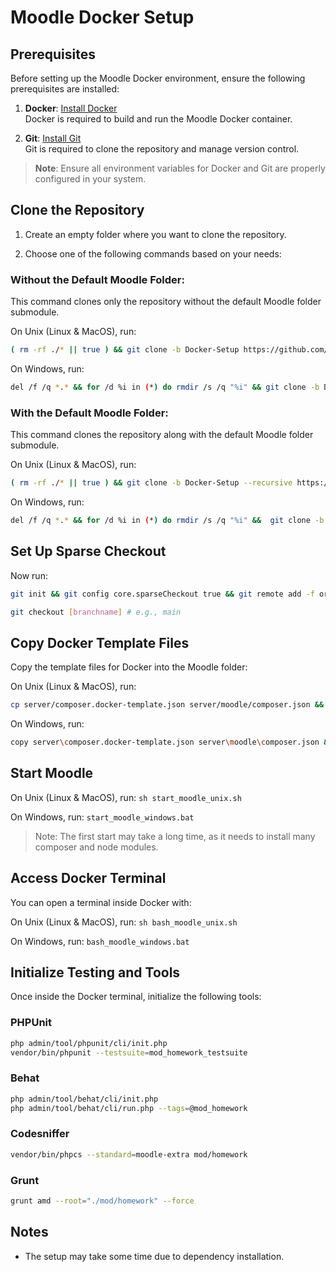 # Moodle Docker Setup

## Prerequisites

Before setting up the Moodle Docker environment, ensure the following prerequisites are installed:

1. **Docker**: [Install Docker](https://docs.docker.com/get-docker/)  
   Docker is required to build and run the Moodle Docker container.

2. **Git**: [Install Git](https://git-scm.com/downloads)  
   Git is required to clone the repository and manage version control.

> **Note**: Ensure all environment variables for Docker and Git are properly configured in your system.

## Clone the Repository

1. Create an empty folder where you want to clone the repository.

2. Choose one of the following commands based on your needs:

### Without the Default Moodle Folder:
This command clones only the repository without the default Moodle folder submodule.

On Unix (Linux & MacOS), run:
```bash
( rm -rf ./* || true ) && git clone -b Docker-Setup https://github.com/AAU-P5-Moodle/moodle-2.git . && ( rm -rf .git || true )
```
On Windows, run:
```bash
del /f /q *.* && for /d %i in (*) do rmdir /s /q "%i" && git clone -b Docker-Setup https://github.com/AAU-P5-Moodle/moodle-2.git . && rmdir /s /q .git
```
### With the Default Moodle Folder:
This command clones the repository along with the default Moodle folder submodule.

On Unix (Linux & MacOS), run:
```bash
( rm -rf ./* || true ) && git clone -b Docker-Setup --recursive https://github.com/AAU-P5-Moodle/moodle-2.git . && ( rm -rf .git || true )
```
On Windows, run:
```bash
del /f /q *.* && for /d %i in (*) do rmdir /s /q "%i" &&  git clone -b Docker-Setup --recursive https://github.com/AAU-P5-Moodle/moodle-2.git . && rmdir /s /q .git
```

## Set Up Sparse Checkout
Now run:
```bash
git init && git config core.sparseCheckout true && git remote add -f origin https://github.com/AAU-P5-Moodle/moodle-2.git && echo server/moodle > .git/info/sparse-checkout
```
```bash
git checkout [branchname] # e.g., main
```

## Copy Docker Template Files
Copy the template files for Docker into the Moodle folder:

On Unix (Linux & MacOS), run:
```bash
cp server/composer.docker-template.json server/moodle/composer.json && cp server/config.docker-template.php server/moodle/config.php && cp server/package.docker-template.json server/moodle/package.json
```
On Windows, run:
```bash
copy server\composer.docker-template.json server\moodle\composer.json && copy server\config.docker-template.php server\moodle\config.php && copy server\package.docker-template.json server\moodle\package.json
```

## Start Moodle
On Unix (Linux & MacOS), run: `sh start_moodle_unix.sh`

On Windows, run: `start_moodle_windows.bat`

> Note: The first start may take a long time, as it needs to install many composer and node modules.

## Access Docker Terminal
You can open a terminal inside Docker with:

On Unix (Linux & MacOS), run: `sh bash_moodle_unix.sh`

On Windows, run: `bash_moodle_windows.bat`

## Initialize Testing and Tools
Once inside the Docker terminal, initialize the following tools:
### PHPUnit
```bash
php admin/tool/phpunit/cli/init.php
vendor/bin/phpunit --testsuite=mod_homework_testsuite
```
### Behat
```bash
php admin/tool/behat/cli/init.php
php admin/tool/behat/cli/run.php --tags=@mod_homework
```
### Codesniffer
```bash
vendor/bin/phpcs --standard=moodle-extra mod/homework
```
### Grunt
```bash
grunt amd --root="./mod/homework" --force
```

## Notes
- The setup may take some time due to dependency installation.
